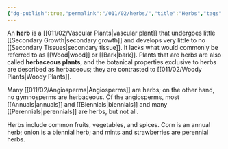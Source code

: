 ```yaml
---
{"dg-publish":true,"permalink":"/011/02/herbs/","title":"Herbs","tags":["BIOL412"],"noteIcon":"fallback","created":"2024-09-26T13:45:04.091-07:00","updated":"2024-09-26T15:19:06.155-07:00"}
---
```


An **herb** is a [[011/02/Vascular Plants\|vascular plant]] that undergoes little [[Secondary Growth\|secondary growth]] and develops very little to no [[Secondary Tissues\|secondary tissue]]. It lacks what would commonly be referred to as [[Wood\|wood]] or [[Bark\|bark]]. Plants that are herbs are also called **herbaceous plants**, and the botanical properties exclusive to herbs are described as herbaceous; they are contrasted to [[011/02/Woody Plants\|Woody Plants]].

Many [[011/02/Angiosperms\|Angiosperms]] are herbs; on the other hand, no gymnosperms are herbaceous. Of the angiosperms, most [[Annuals\|annuals]] and [[Biennials\|biennials]] and many [[Perennials\|perennials]] are herbs, but not all.

Herbs include common fruits, vegetables, and spices. Corn is an annual herb; onion is a biennial herb; and mints and strawberries are perennial herbs.